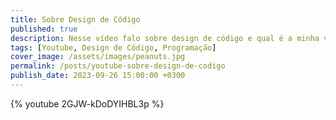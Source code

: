 ```yaml
---
title: Sobre Design de Código
published: true
description: Nesse vídeo falo sobre design de código e qual é a minha visão sobre determinados livros, práticas e princípios. Código bom e bem escrito é fruto de um contexto. Não se deixe levar pelo discurso moralista de alguns livros. 
tags: [Youtube, Design de Código, Programação]
cover_image: /assets/images/peanuts.jpg
permalink: /posts/youtube-sobre-design-de-codigo
publish_date: 2023-09-26 15:00:00 +0300
---
```



{% youtube 2GJW-kDoDYIHBL3p %}